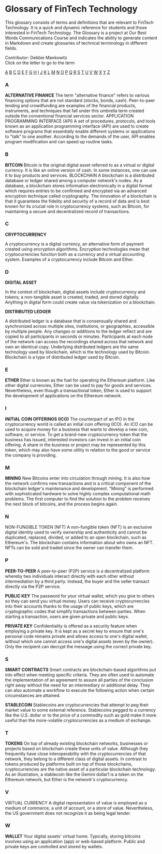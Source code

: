 # Glossary of FinTech Technology
This glossary consists of terms and definitions that are relevant to FinTech Technology. It is a quick and dynamic reference for students and those interested in FinTech Technology.
The Glossary is a project at Our Best Words Communications Course and indicates the ability to generate content in Markdown and create glossaries of technical terminology in different fields.

Contributor:
Debbie Mankowitz              
Click on the letter to go to the term

[A](#a) [B](#b) [C](#c) [D](#d) [E](#e) [F](#f) [G](#g) [H](#h) [I](#i) [J](#j) [K](#k) [L](#l) [M](#m) [N](#n) [O](#o) [P](#p) [Q](#q) [R](#r) [S](#s) [T](#t) [U](#u) [V](#v) [W](#w) [X](#x) [Y](#y) [Z](#z)

### A
**ALTERNATIVE FINANCE**
The term "alternative finance" refers to various financing options that are not standard (stocks, bonds, cash). Peer-to-peer lending and crowdfunding are examples of the financial products, instruments, and techniques that fall under this umbrella term created outside the conventional financial services sector.
APPLICATION PROGRAMMING INTERFACE (API)
A set of procedures, protocols, and tools known as an application programming interface (API) are used to create software programs that essentially enable different systems or applications to "talk" to one another. According to the demands of the user, API enables program modification and can speed up routine tasks.

### B
**BITCOIN**
Bitcoin is the original digital asset referred to as a virtual or digital currency. It is like an online version of cash. In some instances, one can use it to buy products and services.
BLOCKCHAIN
A blockchain is a distributed database or ledger shared among a computer network's nodes. As a database, a blockchain stores information electronically in a digital format which requires entries to be confirmed and encrypted via an advanced encryption technique called cryptography. The innovation of a blockchain is that it guarantees the fidelity and security of a record of data and is best known for its crucial role in cryptocurrency systems, such as Bitcoin, for maintaining a secure and decentralized record of transactions.

### C
**CRYPTOCURRENCY**

A cryptocurrency is a digital currency, an alternative form of payment created using encryption algorithms. Encryption technologies mean that cryptocurrencies function both as a currency and a virtual accounting system. Examples of a cryptocurrency include Bitcoin and Ether.

### D
**DIGITAL ASSET**

In the context of blockchain, digital assets include cryptocurrency and tokens; a non-tangible asset is created, traded, and stored digitally. Anything in digital form could create value via tokenization on a blockchain.


**DISTRIBUTED LEDGER**

A distributed ledger is a database that is consensually shared and synchronized across multiple sites, institutions, or geographies, accessible by multiple people. Any changes or additions to the ledger reflect and are copied to all participants in seconds or minutes. Participants at each node of the network can access the recordings shared across that network and own an identical copy.
Underlying distributed ledgers are the same technology used by blockchain, which is the technology used by Bitcoin. Blockchain is a type of distributed ledger used by Bitcoin.

### E

**ETHER**
Ether is known as the fuel for operating the Ethereum platform. Like other digital currencies, Ether can be used to pay for goods and services. Nevertheless, even though a transactional token, Ether is used to support the development of applications on the Ethereum network.


### I

**INITIAL COIN OFFERINGS (ICO)**
The counterpart of an IPO in the cryptocurrency world is called an initial coin offering (ICO). An ICO can be used to acquire money for a business that wants to develop a new coin, software, or service.
To get a brand-new cryptocurrency token that the business has issued, interested investors can invest in an initial coin offering. A share in the business or project may be represented by this token, which may also have some utility in relation to the good or service the company is providing.

### M

**MINING**
New Bitcoins enter into circulation through mining. It is also how the network confirms new transactions and is a critical component of the blockchain ledger's maintenance and development. "Mining" is performed with sophisticated hardware to solve highly complex computational math problems. The first computer to find the solution to the problem receives the next block of bitcoins, and the process begins again.


### N

NON-FUNGIBLE TOKEN (NFT)
A non-fungible token (NFT) is an exclusive digital identity used to verify ownership and authenticity and cannot be duplicated, replaced, divided, or added to an open blockchain, such as Ethereum's. The blockchain contains information about who owns an NFT. NFTs can be sold and traded since the owner can transfer them.

### P

**PEER-TO-PEER**
A peer-to-peer (P2P) service is a decentralized platform whereby two individuals interact directly with each other without intermediation by a third party. Instead, the buyer and the seller transact directly via the P2P service.

**PUBLIC KEY**
The password for your virtual wallet, which you give to others so they can send you virtual money. Users can receive cryptocurrencies into their accounts thanks to the usage of public keys, which are cryptographic codes that simplify transactions between parties.
When starting a transaction, users are given private and public keys.

**PRIVATE KEY**
Confidentiality is offered as a security feature when employing a private key. It is kept as a secret key to ensure that one's personal code remains private and allows access to one's digital wallet, without which one cannot access one's digital assets (even by the owner). Only the recipient can decrypt the message using the correct private key.

### S

**SMART CONTRACTS**
Smart contracts are blockchain-based algorithms put into effect when meeting specific criteria. They are often used to automate the implementation of an agreement to assure all parties of the conclusion right away without the need for an intermediary or additional delay. They can also automate a workflow to execute the following action when certain circumstances are attained.

**STABLECOIN**
Stablecoins are cryptocurrencies that attempt to peg their market value to some external reference.
Stablecoins pegged to a currency like the U.S. dollar or to the price of a commodity such as gold make it more useful than the more-volatile cryptocurrencies as a medium of exchange.

### T

**TOKENS**
On top of already existing blockchain networks, businesses or projects based on blockchain create these units of value. Although they frequently have close interoperability with the cryptocurrencies of that network, they belong to a different class of digital assets. In contrast to tokens produced by platforms built on top of those blockchains, cryptocurrencies are the native asset of a particular blockchain technology. As an illustration, a stablecoin like the Gemini dollar1 is a token on the Ethereum network, but Ether is the network's cryptocurrency.

### V

VIRTUAL CURRENCY
A digital representation of value is employed as a medium of commerce, a unit of account, or a store of value. Nevertheless, the US government does not recognize it as being legal tender.

### W

**WALLET**
Your digital assets' virtual home. Typically, storing bitcoins involves using an application (app) or web-based platform. Public and private keys are controlled and stored by wallets.
